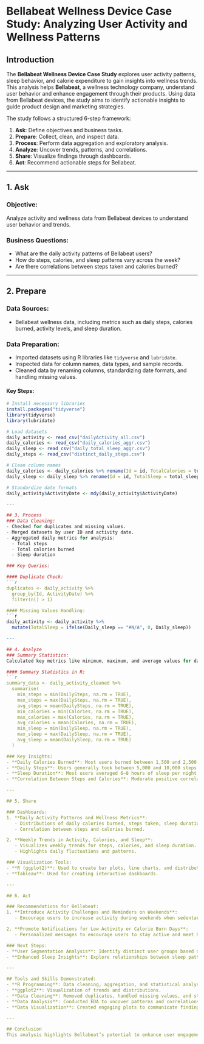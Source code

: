 # Bellabeat Wellness Device Case Study: Analyzing User Activity and Wellness Patterns

## Introduction
The **Bellabeat Wellness Device Case Study** explores user activity patterns, sleep behavior, and calorie expenditure to gain insights into wellness trends. This analysis helps **Bellabeat**, a wellness technology company, understand user behavior and enhance engagement through their products. Using data from Bellabeat devices, the study aims to identify actionable insights to guide product design and marketing strategies.

The study follows a structured 6-step framework:
1. **Ask**: Define objectives and business tasks.
2. **Prepare**: Collect, clean, and inspect data.
3. **Process**: Perform data aggregation and exploratory analysis.
4. **Analyze**: Uncover trends, patterns, and correlations.
5. **Share**: Visualize findings through dashboards.
6. **Act**: Recommend actionable steps for Bellabeat.

---

## 1. Ask
### Objective:
Analyze activity and wellness data from Bellabeat devices to understand user behavior and trends.

### Business Questions:
- What are the daily activity patterns of Bellabeat users?
- How do steps, calories, and sleep patterns vary across the week?
- Are there correlations between steps taken and calories burned?

---

## 2. Prepare
### Data Sources:
- Bellabeat wellness data, including metrics such as daily steps, calories burned, activity levels, and sleep duration.

### Data Preparation:
- Imported datasets using R libraries like `tidyverse` and `lubridate`.
- Inspected data for column names, data types, and sample records.
- Cleaned data by renaming columns, standardizing date formats, and handling missing values.

#### Key Steps:
```r
# Install necessary libraries
install.packages("tidyverse")
library(tidyverse)
library(lubridate)

# Load datasets
daily_activity <- read_csv("dailyActivity_all.csv")
daily_calories <- read_csv("daily_calories_aggr.csv")
daily_sleep <- read_csv("daily_total_sleep_aggr.csv")
daily_steps <- read_csv("distinct_daily_steps.csv")

# Clean column names
daily_calories <- daily_calories %>% rename(Id = id, TotalCalories = total_calories)
daily_sleep <- daily_sleep %>% rename(Id = id, TotalSleep = total_sleep)

# Standardize date formats
daily_activity$ActivityDate <- mdy(daily_activity$ActivityDate)

---

## 3. Process
### Data Cleaning:
- Checked for duplicates and missing values.
- Merged datasets by user ID and activity date.
- Aggregated daily metrics for analysis:
  - Total steps
  - Total calories burned
  - Sleep duration

### Key Queries:

#### Duplicate Check:
```r
duplicates <- daily_activity %>%
  group_by(Id, ActivityDate) %>%
  filter(n() > 1)

#### Missing Values Handling:
```r
daily_activity <- daily_activity %>%
  mutate(TotalSleep = ifelse(Daily_sleep == "#N/A", 0, Daily_sleep))

---

## 4. Analyze
### Summary Statistics:
Calculated key metrics like minimum, maximum, and average values for daily steps, calories burned, and sleep duration.

#### Summary Statistics in R:
```r
summary_data <- daily_activity_cleaned %>%
  summarise(
    min_steps = min(DailySteps, na.rm = TRUE),
    max_steps = max(DailySteps, na.rm = TRUE),
    avg_steps = mean(DailySteps, na.rm = TRUE),
    min_calories = min(Calories, na.rm = TRUE),
    max_calories = max(Calories, na.rm = TRUE),
    avg_calories = mean(Calories, na.rm = TRUE),
    min_sleep = min(DailySleep, na.rm = TRUE),
    max_sleep = max(DailySleep, na.rm = TRUE),
    avg_sleep = mean(DailySleep, na.rm = TRUE)
  )

### Key Insights:
- **Daily Calories Burned**: Most users burned between 1,500 and 2,500 calories daily.
- **Daily Steps**: Users generally took between 5,000 and 10,000 steps per day, with decreased activity on weekends.
- **Sleep Duration**: Most users averaged 6–8 hours of sleep per night.
- **Correlation Between Steps and Calories**: Moderate positive correlation (0.24), indicating other factors influence calorie expenditure.

---

## 5. Share

### Dashboards:
1. **Daily Activity Patterns and Wellness Metrics**:
   - Distributions of daily calories burned, steps taken, sleep duration, and activity levels.
   - Correlation between steps and calories burned.

2. **Weekly Trends in Activity, Calories, and Sleep**:
   - Visualizes weekly trends for steps, calories, and sleep duration.
   - Highlights daily fluctuations and patterns.

### Visualization Tools:
- **R (ggplot2)**: Used to create bar plots, line charts, and distributions.
- **Tableau**: Used for creating interactive dashboards.

---

## 6. Act

### Recommendations for Bellabeat:
1. **Introduce Activity Challenges and Reminders on Weekends**:
   - Encourage users to increase activity during weekends when sedentary behavior is higher.

2. **Promote Notifications for Low Activity or Calorie Burn Days**:
   - Personalized messages to encourage users to stay active and meet health goals.

### Next Steps:
- **User Segmentation Analysis**: Identify distinct user groups based on activity, calorie burn, and sleep patterns to provide personalized recommendations.
- **Enhanced Sleep Insights**: Explore relationships between sleep patterns and activity levels to improve sleep quality recommendations.

---

## Tools and Skills Demonstrated:
- **R Programming**: Data cleaning, aggregation, and statistical analysis.
- **ggplot2**: Visualization of trends and distributions.
- **Data Cleaning**: Removed duplicates, handled missing values, and standardized formats.
- **Data Analysis**: Conducted EDA to uncover patterns and correlations.
- **Data Visualization**: Created engaging plots to communicate findings effectively.

---

## Conclusion
This analysis highlights Bellabeat’s potential to enhance user engagement through data-driven insights. By identifying trends in user activity, sleep, and calorie expenditure, Bellabeat can introduce personalized features that align with users’ wellness goals.


